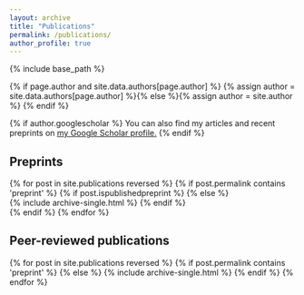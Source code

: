 ```yaml
---
layout: archive
title: "Publications"
permalink: /publications/
author_profile: true
---
```


{% include base_path %}

{% if page.author and site.data.authors[page.author] %}
  {% assign author = site.data.authors[page.author] %}{% else %}{% assign author = site.author %}
{% endif %}

{% if author.googlescholar %}
  You can also find my articles and recent preprints on <u><a href="{{author.googlescholar}}">my Google Scholar profile</a>.</u>
{% endif %}

## Preprints

{% for post in site.publications reversed %}
  {% if post.permalink contains 'preprint' %}
    {% if post.ispublishedpreprint %}
    {% else %}    
      {% include archive-single.html %}
    {% endif %}      
  {% endif %}
{% endfor %}

## Peer-reviewed publications

{% for post in site.publications reversed %}
  {% if post.permalink contains 'preprint' %}
  {% else %}
      {% include archive-single.html %} 
  {% endif %}
{% endfor %}
